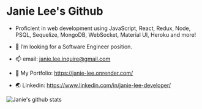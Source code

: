 # Janie Lee's Github

* Proficient in web development using JavaScript, React, Redux, Node, PSQL, Sequelize, MongoDB, WebSocket, Material UI, Heroku and more!

* 💼 I’m looking for a Software Engineer position.

* 📫 email: janie.lee.inquire@gmail.com
* 🌟 My Portfolio: https://janie-lee.onrender.com/
* 🌏 Linkedin: https://www.linkedin.com/in/janie-lee-developer/



![Janie's github stats](https://github-readme-stats.vercel.app/api?username=janie-lee-developer)



<!-- [![github](https://cloud.githubusercontent.com/assets/17016297/18839843/0e06a67a-83d2-11e6-993a-b35a182500e0.png)][1]
 -->

<!-- [![facebook](https://cloud.githubusercontent.com/assets/17016297/18839836/0a06deb4-83d2-11e6-8078-1d0974af0f63.png)][2] -->

<!-- [1]: https://github.com/janie-lee-developer
<!-- [2]: https://www.linkedin.com/in/janie-lee-37a4811b9/ -->

